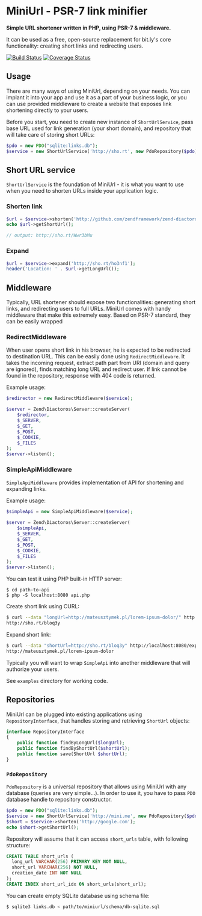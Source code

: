 MiniUrl - PSR-7 link minifier
=============================

**Simple URL shortener written in PHP, using PSR-7 & middleware.**

It can be used as a free, open-source replacement for bit.ly's core functionality: creating short links
and redirecting users.

[![Build Status](https://travis-ci.org/mtymek/MiniUrl.svg?branch=master)](https://travis-ci.org/mtymek/MiniUrl)
[![Coverage Status](https://coveralls.io/repos/mtymek/MiniUrl/badge.svg)](https://coveralls.io/r/mtymek/MiniUrl)

Usage
-----

There are many ways of using MiniUrl, depending on your needs. You can implant it into your app and use it as 
a part of your business logic, or you can use provided middleware to create a website that exposes link shortening
directly to your users.

Before you start, you need to create new instance of `ShortUrlService`, pass base URL used for link generation
 (your short domain), and repository that will take care of storing short URLs:

```php
$pdo = new PDO("sqlite:links.db");
$service = new ShortUrlService('http://sho.rt', new PdoRepository($pdo));
```

Short URL service
-----------------

`ShortUrlService` is the foundation of MiniUrl - it is what you want to use when you need to shorten URLs
inside your application logic.

### Shorten link

```php
$url = $service->shorten('http://github.com/zendframework/zend-diactoros');
echo $url->getShortUrl();

// output: http://sho.rt/Wwr3bMu
```

### Expand

```php
$url = $service->expand('http://sho.rt/ho3nf1');
header('Location: ' . $url->getLongUrl());
```

Middleware
----------

Typically, URL shortener should expose two functionalities: generating short links, and redirecting users to full 
URLs. MiniUrl comes with handy middleware that make this extremely easy. Based on PSR-7 standard, they can be
easily wrapped 


### RedirectMiddleware

When user opens short link in his browser, he is expected to be redirected to destination URL. This can be easily 
done using `RedirectMiddleware`. It takes the incoming request, extract path part from URI (domain and query
are ignored), finds matching long URL and redirect user. If link cannot be found in the repository, response with 
 404 code is returned.
 
 Example usage:

```php
$redirector = new RedirectMiddleware($service);

$server = Zend\Diactoros\Server::createServer(
    $redirector,
    $_SERVER,
    $_GET,
    $_POST,
    $_COOKIE,
    $_FILES
);
$server->listen();
```

### SimpleApiMiddleware

`SimpleApiMiddleware` provides implementation of API for shortening and expanding links.  

Example usage:

```php
$simpleApi = new SimpleApiMiddleware($service);

$server = Zend\Diactoros\Server::createServer(
    $simpleApi,
    $_SERVER,
    $_GET,
    $_POST,
    $_COOKIE,
    $_FILES
);
$server->listen();
```

You can test it using PHP built-in HTTP server:

    $ cd path-to-api
    $ php -S localhost:8080 api.php

Create short link using CURL:

```bash
$ curl --data "longUrl=http://mateusztymek.pl/lorem-ipsum-dolor/" http://localhost:8080/shorten
http://sho.rt/bloq3y
```

Expand short link:

```bash
$ curl --data "shortUrl=http://sho.rt/bloq3y" http://localhost:8080/expand
http://mateusztymek.pl/lorem-ipsum-dolor
```

Typically you will want to wrap `SimpleApi` into another middleware that will authorize your users. 

See `examples` directory for working code.

Repositories
------------

MiniUrl can be plugged into existing applications using `RepositoryInterface`, that handles storing and
retrieving `ShortUrl` objects:

```php
interface RepositoryInterface
{
    public function findByLongUrl($longUrl);
    public function findByShortUrl($shortUrl);
    public function save(ShortUrl $shortUrl);
}
```

### `PdoRepository`

`PdoRepository` is a universal repository that allows using MiniUrl with any database (queries are very simple...).
In order to use it, you have to pass `PDO` database handle to repository constructor.

```php
$pdo = new PDO("sqlite:links.db");
$service = new ShortUrlService('http://mini.me', new PdoRepository($pdo));
$short = $service->shorten('http://google.com');
echo $short->getShortUrl();
```

Repository will assume that it can access `short_urls` table, with following structure:

```sql
CREATE TABLE short_urls (
  long_url VARCHAR(256) PRIMARY KEY NOT NULL,
  short_url VARCHAR(256) NOT NULL,
  creation_date INT NOT NULL
);
CREATE INDEX short_url_idx ON short_urls(short_url);
```

You can create empty SQLite database using schema file:

```bash
$ sqlite3 links.db < path/to/miniurl/schema/db-sqlite.sql
```
